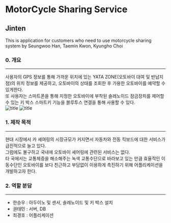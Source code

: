 # MotorCycle Sharing Service
## Jinten
This is application for customers who need to use motorcycle sharing system by Seungwoo Han, Taemin Kwon, Kyungho Choi

### 0. 개요
------------------------------
사용자의 GPS 정보를 통해 가까운 위치에 있는 YATA ZONE(오토바이 대여 및 반납지점)의 위치 정보를 제공하고, 오토바이의 상태를 조회한 후
가용한 오토바이를 예약할 수 있게한다.  
또 사용자는 스마트폰을 통해 지정한 오토바이에 부착된 솔레노이드 잠금장치를 제어할 수 있는 키 박스 스마트키 기능을 블루투스 연결을 통해 사용할 수 있다.  
  ![title](https://postfiles.pstatic.net/MjAyMDAzMDNfNDMg/MDAxNTgzMjMxNjYwNzY4.fH9V7WlGGLiIT_PFM_UYtJlmTc9nezD1F50NfY8GFsog.PFVmG5tk2jsXB7WQgu9IXDfkzKUr0M3gTU8ciWDPC6Qg.PNG.tom78/%EC%BA%A1%EC%B2%981.PNG?type=w773)
![title](https://postfiles.pstatic.net/MjAyMDAzMDNfMTg1/MDAxNTgzMjMxNjY0NDAy.JQBXnjPOk15BpTirR5TG0Fre3ANYQAGfPOtotTBzX1wg.ERMs-Oh4sk52gDtoXJxDFDR9tcGzejRsguO9dh5H5Fkg.PNG.tom78/%EC%BA%A1%EC%B2%982.PNG?type=w773)  
### 1. 제작 목적
------------------------------
현대 시장에서 카 셰여링의 시장규모가 커지면서 자동차와 전동 킥보드에 대한 서비스가 급진적으로 늘고 있다.  
그럼에도 불구하고 국내에 오토바이 셰어링에 관련된 서비스는 없다.  
타 국에서는 교통체증을 해소해주는 녹색 교통수단으로 바라보고 있는 만큼 효율적인 이동수단인 오토바이를 보다 친근하고 부담없이 이용하게 촉진하기 위해 어플리케이션을 개발하고자 한다.
### 2. 역할 분담
------------------------------
* 한승우 : 아두이노 및 센서, 솔레노이드 및 키 박스 설치 
* 권태민 : 서버, DB
* 최경호 : 어플리케이션 
